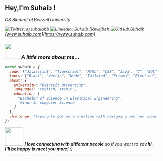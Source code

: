<h2> Hey,I'm Suhaib !</h2>
<p><em>CS Student at Beirzeit Univeristy

[![Twitter: @subaibbb](https://img.shields.io/twitter/follow/subaibbb?style=social)](https://x.com/subaibbb)
[![Linkedin: Suhaib Rawajbeh](https://img.shields.io/badge/-suhaibrawajbeh-blue?style=flat-square&logo=Linkedin&logoColor=white&link=https://www.linkedin.com/in/subaibbb/)](https://www.linkedin.com/in/suhaib-ْrawajbeh-4527a5303/)
[![GitHub Suhaib](https://img.shields.io/github/followers/ItsLawy?label=follow&style=social)](https://github.com/ItsLawy)
[www.suhaib.com](https://www.suhaib.com)

### <img src="https://media.giphy.com/media/VgCDAzcKvsR6OM0uWg/giphy.gif" width="50"> A little more about me...  

```javascript
const suhaib = {
  code: ["Javascript", "Typescript", "HTML", "CSS", "Java", "C", "SQL", "GLSL"],
  tools: ["React", "Nextjs", "Node", "Tailwind", "Prisma", "Electron", "ThreeJS"],
  about: {
    university: "Beirzeit University",
    languages: "English, Arabic",
    education: [
      "Bachelor of Science in Electrical Engineering",
      "Minor in Computer Science"
    ]
  },
  challenge: "trying to get more creative with designing and new ideas with web apps, and getting better at problem solving."
};
```

<img src="https://media.giphy.com/media/LnQjpWaON8nhr21vNW/giphy.gif" width="60"> <em><b>I love connecting with different people</b> so if you want to say <b>hi, I'll be happy to meet you more!</b> :)</em>

---
